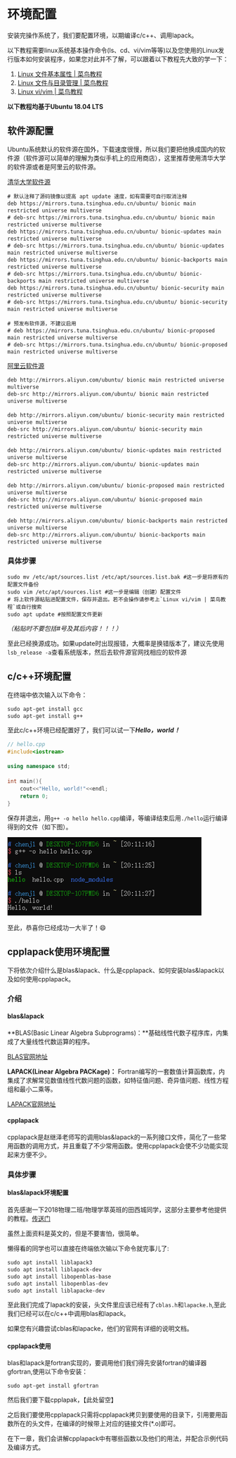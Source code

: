 # 环境配置

安装完操作系统了，我们要配置环境，以期编译c/c++、调用lapack。

以下教程需要linux系统基本操作命令(ls、cd、vi/vim等等)以及您使用的Linux发行版本如何安装程序，如果您对此并不了解，可以跟着以下教程先大致的学一下：

1. [Linux 文件基本属性 | 菜鸟教程](https://www.runoob.com/linux/linux-file-attr-permission.html)
2. [Linux 文件与目录管理 | 菜鸟教程](https://www.runoob.com/linux/linux-file-content-manage.html)
3. [Linux vi/vim | 菜鸟教程](https://www.runoob.com/linux/linux-vim.html)

**以下教程均基于Ubuntu 18.04 LTS**

## 软件源配置
Ubuntu系统默认的软件源在国外，下载速度很慢，所以我们要把他换成国内的软件源（软件源可以简单的理解为类似手机上的应用商店），这里推荐使用清华大学的软件源或者是阿里云的软件源。

[清华大学软件源](https://mirror.tuna.tsinghua.edu.cn/help/ubuntu/)
```
# 默认注释了源码镜像以提高 apt update 速度，如有需要可自行取消注释
deb https://mirrors.tuna.tsinghua.edu.cn/ubuntu/ bionic main restricted universe multiverse
# deb-src https://mirrors.tuna.tsinghua.edu.cn/ubuntu/ bionic main restricted universe multiverse
deb https://mirrors.tuna.tsinghua.edu.cn/ubuntu/ bionic-updates main restricted universe multiverse
# deb-src https://mirrors.tuna.tsinghua.edu.cn/ubuntu/ bionic-updates main restricted universe multiverse
deb https://mirrors.tuna.tsinghua.edu.cn/ubuntu/ bionic-backports main restricted universe multiverse
# deb-src https://mirrors.tuna.tsinghua.edu.cn/ubuntu/ bionic-backports main restricted universe multiverse
deb https://mirrors.tuna.tsinghua.edu.cn/ubuntu/ bionic-security main restricted universe multiverse
# deb-src https://mirrors.tuna.tsinghua.edu.cn/ubuntu/ bionic-security main restricted universe multiverse

# 预发布软件源，不建议启用
# deb https://mirrors.tuna.tsinghua.edu.cn/ubuntu/ bionic-proposed main restricted universe multiverse
# deb-src https://mirrors.tuna.tsinghua.edu.cn/ubuntu/ bionic-proposed main restricted universe multiverse
```

[阿里云软件源](https://developer.aliyun.com/mirror/ubuntu)

```
deb http://mirrors.aliyun.com/ubuntu/ bionic main restricted universe multiverse
deb-src http://mirrors.aliyun.com/ubuntu/ bionic main restricted universe multiverse

deb http://mirrors.aliyun.com/ubuntu/ bionic-security main restricted universe multiverse
deb-src http://mirrors.aliyun.com/ubuntu/ bionic-security main restricted universe multiverse

deb http://mirrors.aliyun.com/ubuntu/ bionic-updates main restricted universe multiverse
deb-src http://mirrors.aliyun.com/ubuntu/ bionic-updates main restricted universe multiverse

deb http://mirrors.aliyun.com/ubuntu/ bionic-proposed main restricted universe multiverse
deb-src http://mirrors.aliyun.com/ubuntu/ bionic-proposed main restricted universe multiverse

deb http://mirrors.aliyun.com/ubuntu/ bionic-backports main restricted universe multiverse
deb-src http://mirrors.aliyun.com/ubuntu/ bionic-backports main restricted universe multiverse
```


### 具体步骤

```shell
sudo mv /etc/apt/sources.list /etc/apt/sources.list.bak #这一步是将原有的配置文件备份
sudo vim /etc/apt/sources.list #这一步是编辑（创建）配置文件
# 将上软件源粘贴进配置文件，保存并退出。若不会操作请参考上`Linux vi/vim | 菜鸟教程`或自行搜索
sudo apt update #按照配置文件更新
```

*（粘贴时不要包括#号及其后内容！！！）*

至此已经换源成功。如果update时出现报错，大概率是换错版本了，建议先使用`lsb_release -a`查看系统版本，然后去软件源官网找相应的软件源


## c/c++环境配置
在终端中依次输入以下命令：
```shell
sudo apt-get install gcc
sudo apt-get install g++
```

至此c/c++环境已经配置好了，我们可以试一下***Hello，world！***

```c++
// hello.cpp
#include<iostream>

using namespace std;

int main(){
    cout<<"Hello, world!"<<endl;
    return 0;
}
```

保存并退出，用`g++ -o hello hello.cpp`编译，等编译结束后用`./hello`运行编译得到的文件（如下图）。

![image-20200418201426873](..\images\image-20200418201426873.png)

至此，恭喜你已经成功一大半了！:smile:

## cpplapack使用环境配置

下将依次介绍什么是blas&lapack、什么是cpplapack、如何安装blas&lapack以及如何使用cpplapack。

### 介绍

#### blas&lapack

**BLAS(Basic Linear Algebra Subprograms)：**基础线性代数子程序库，内集成了大量线性代数运算的程序。

[BLAS官网地址](http://www.netlib.org/lapack/)

**LAPACK(Linear Algebra PACKage)：** Fortran编写的一套数值计算函数库，内集成了求解常见数值线性代数问题的函数，如特征值问题、奇异值问题、线性方程组和最小二乘等。

[LAPACK官网地址](http://www.netlib.org/blas/)

#### cpplapack

cpplapack是赵继泽老师写的调用blas&lapack的一系列接口文件，简化了一些常用函数的调用方式，并且重载了不少常用函数。使用cpplapack会使不少功能实现起来方便不少。

### 具体步骤

#### blas&lapack环境配置

首先感谢一下2018物理二班/物理学萃英班的田西城同学，这部分主要参考他提供的教程。[传送门](https://www.assistedcoding.eu/2017/11/04/how-to-install-lapacke-ubuntu/)

虽然上面资料是英文的，但是不要害怕，很简单。

懒得看的同学也可以直接在终端依次输以下命令就完事儿了:

```shell
sudo apt install liblapack3
sudo apt install liblapack-dev
sudo apt install libopenblas-base
sudo apt install libopenblas-dev
sudo apt install liblapacke-dev
```

至此我们完成了lapack的安装，头文件里应该已经有了`cblas.h`和`lapacke.h`,至此我们已经可以在c/c++中调用blas和lapack。

如果您有兴趣尝试cblas和lapacke，他们的官网有详细的说明文档。

#### cpplapack使用

 blas和lapack是fortran实现的，要调用他们我们得先安装fortran的编译器gfortran,使用以下命令安装：

```shell
sudo apt-get install gfortran
```

然后我们要下载cpplapak，【此处留空】

之后我们要使用cpplapack只需将cpplapack拷贝到要使用的目录下，引用要用函数所在的头文件，在编译的时候带上对应的链接文件(*.o)即可。

在下一章，我们会讲解cpplapack中有哪些函数以及他们的用法，并配合示例代码及编译方式。



